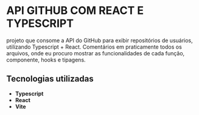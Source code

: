 # API GITHUB COM REACT E TYPESCRIPT

projeto que consome a API do GitHub para exibir repositórios de usuários, utilizando Typescript + React. 
Comentários em praticamente todos os arquivos, onde eu procuro mostrar as funcionalidades de cada função, componente, hooks e tipagens.


## Tecnologias utilizadas
- **Typescript**
- **React**
- **Vite** 

